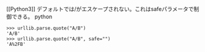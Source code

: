 
[[Python3]]
デフォルトでは/がエスケープされない。これはsafeパラメータで制御できる。
python

```
>>> urllib.parse.quote("A/B")
'A/B'
>>> urllib.parse.quote("A/B", safe="")
'A%2FB'
```

